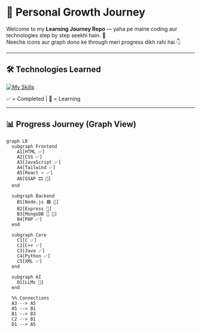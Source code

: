 # 🌱 Personal Growth Journey  

Welcome to my **Learning Journey Repo** — yaha pe maine coding aur technologies step by step seekhi hain. 🚀  
Neeche icons aur graph dono ke through meri progress dikh rahi hai 👇  

---

## 🛠️ Technologies Learned  

[![My Skills](https://skillicons.dev/icons?i=html,css,js,tailwind,react,gsap,mongodb,express,nodejs,cpp,c,java,python,xml,php)](https://skillicons.dev)  

✅ = Completed | 🔶 = Learning  

---

## 📊 Progress Journey (Graph View)

```mermaid
graph LR
  subgraph Frontend
    A1[HTML ✅]
    A2[CSS ✅]
    A3[JavaScript ✅]
    A4[Tailwind ✅]
    A5[React ⚛️ ✅]
    A6[GSAP 🎞️ 🔶]
  end

  subgraph Backend
    B1[Node.js 🟩 🔶]
    B2[Express 🔶]
    B3[MongoDB 🍃 🔶]
    B4[PHP ✅]
  end

  subgraph Core
    C1[C ✅]
    C2[C++ ✅]
    C3[Java ✅]
    C4[Python ✅]
    C5[XML ✅]
  end

  subgraph AI
    D1[LLMs 🔶]
  end

  %% Connections
  A3 --> A5
  A5 --> B1
  B1 --> B3
  C2 --> B1
  D1 --> A5

